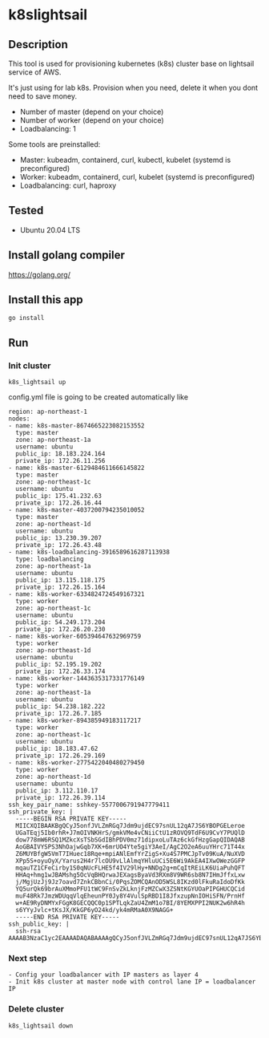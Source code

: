 # k8slightsail
## Description
This tool is used for provisioning kubernetes (k8s) cluster base on lightsail service of AWS.

It's just using for lab k8s. Provision when you need, delete it when you dont need to save money.
- Number of master (depend on your choice)
- Number of worker (depend on your choice)
- Loadbalancing: 1

Some tools are preinstalled:
- Master: kubeadm, containerd, curl, kubectl, kubelet (systemd is preconfigured)
- Worker: kubeadm, containerd, curl, kubelet (systemd is preconfigured)
- Loadbalancing: curl, haproxy
## Tested

- Ubuntu 20.04 LTS

## Install golang compiler
https://golang.org/
## Install this app
`go install`
## Run
### Init cluster
`k8s_lightsail up`

config.yml file is going to be created automatically like
    
    region: ap-northeast-1
    nodes:
    - name: k8s-master-8674665223082153552
      type: master
      zone: ap-northeast-1a
      username: ubuntu
      public_ip: 18.183.224.164
      private_ip: 172.26.11.256
    - name: k8s-master-6129484611666145822
      type: master
      zone: ap-northeast-1c
      username: ubuntu
      public_ip: 175.41.232.63
      private_ip: 172.26.16.44
    - name: k8s-master-4037200794235010052
      type: master
      zone: ap-northeast-1d
      username: ubuntu
      public_ip: 13.230.39.207
      private_ip: 172.26.43.48
    - name: k8s-loadbalancing-3916589616287113938
      type: loadbalancing
      zone: ap-northeast-1a
      username: ubuntu
      public_ip: 13.115.118.175
      private_ip: 172.26.15.164
    - name: k8s-worker-6334824724549167321
      type: worker
      zone: ap-northeast-1c
      username: ubuntu
      public_ip: 54.249.173.204
      private_ip: 172.26.20.230
    - name: k8s-worker-605394647632969759
      type: worker
      zone: ap-northeast-1d
      username: ubuntu
      public_ip: 52.195.19.202
      private_ip: 172.26.33.174
    - name: k8s-worker-1443635317331776149
      type: worker
      zone: ap-northeast-1a
      username: ubuntu
      public_ip: 54.238.182.222
      private_ip: 172.26.7.185
    - name: k8s-worker-894385949183117217
      type: worker
      zone: ap-northeast-1c
      username: ubuntu
      public_ip: 18.183.47.62
      private_ip: 172.26.29.169
    - name: k8s-worker-2775422040480279450
      type: worker
      zone: ap-northeast-1d
      username: ubuntu
      public_ip: 3.112.110.17
      private_ip: 172.26.39.114
    ssh_key_pair_name: sshkey-5577006791947779411
    ssh_private_key: |
      -----BEGIN RSA PRIVATE KEY-----
      MIICXQIBAAKBgQCyJ5onfJVLZmRGq7Jdm9ujdEC97snUL12qA7JS6YBOPGELeroe
      UGaTEqj5Ib0rhR+J7mOIVNKHrS/gmkVMe4vCNiiCtU1zROVQ9TdF6U9CvY7PUQlD
      dow778mW6RSQ1MZkcXsTSbSGdIBhPDV0mz71dipxoLuTAz6ckGfHzgGapQIDAQAB
      AoGBAIVYSPS3NhOajwGqb7XK+6mrUO4Yte5giY3AeI/AgC2O2eA6uuYHrc71T44x
      Z6MUYBfgW5VmT7IHuec18Rqe+mpiANlEmfYrZigS+Xu4S7PMCJpTv09KuA/NuXVD
      XPp5S+oyuOyX/Yarus2H4r7lcOU9vLlAlmqYHluUCi5E6Wi9AkEA4IXwOWezGGFP
      mqauTZ1CFeCirby1S0qNUcFLHE5f4IV29lHy+NNDg2g+mCqItREiLK6UiaPuhQFT
      HHAq+hmg1wJBAMshg5OcVqBHQrwaJEXagsByaVd3RXm8V9WR6sb8N7IHmJffxLxw
      j/MgjUzJj9Jz7oavd7ZnkCBbnCi/0PqsZOMCQAnOD5WSL8IKzd0lFkuRaIdoDfKk
      YQ5urQk69brAuXMmoPFU1tWC9FnSvZkLknjFzMZCwX3ZSNtKGYUOaPIPGHUCQCid
      muF48Rk7JmzWDUqqVlqEheunPY0Jy8Y4VulSpRBD1I8JfxzupNnIOHiSFN/PrnHf
      w+AE9RyDNMYxFGgK8GECQQC0p1SPTLqkZaU4ZmM1o7BI/8YEMXPPI2NUK2w6hR4h
      s6YYyJvlc+tKsJX/KkGP6yO24kd/yk4mRMaA0X9NAGG+
      -----END RSA PRIVATE KEY-----
    ssh_public_key: |
      ssh-rsa AAAAB3NzaC1yc2EAAAADAQABAAAAgQCyJ5onfJVLZmRGq7Jdm9ujdEC97snUL12qA7JS6YBOPGELeroeUGaTEqj5Ib0rhR+J7mOIVNKHrS/gmkVMe4vCNiiCtU1zROVQ9TdF6U9CvY7PUQlDdow778mW6RSQ1MZkcXsTSbSGdIBhPDV0mz71dipxoLuTAz6ckGfHzgGapG==
    
### Next step
    - Config your loadbalancer with IP masters as layer 4
    - Init k8s cluster at master node with control lane IP = loadbalancer IP
### Delete cluster
`k8s_lightsail down`